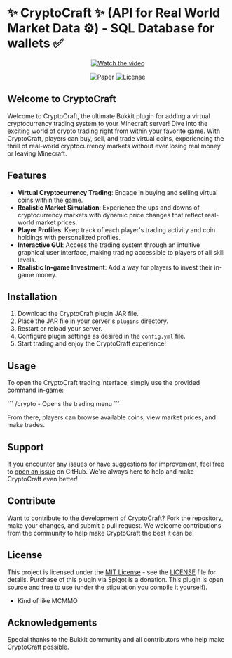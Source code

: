 # ✨ CryptoCraft ✨ (API for Real World Market Data ⚙️) - SQL Database for wallets ✅
<center>
  
[![Watch the video](https://img.youtube.com/vi/oDBK9DIVhls/0.jpg)](https://www.youtube.com/watch?v=oDBK9DIVhls)

![Paper](https://img.shields.io/badge/Paper-1.20+-white.svg) ![License](https://img.shields.io/badge/License-MIT-blue.svg)

</center>

## Welcome to CryptoCraft

Welcome to CryptoCraft, the ultimate Bukkit plugin for adding a virtual cryptocurrency trading system to your Minecraft server! Dive into the exciting world of crypto trading right from within your favorite game. With CryptoCraft, players can buy, sell, and trade virtual coins, experiencing the thrill of real-world cryptocurrency markets without ever losing real money or leaving Minecraft.

## Features

- **Virtual Cryptocurrency Trading**: Engage in buying and selling virtual coins within the game.
- **Realistic Market Simulation**: Experience the ups and downs of cryptocurrency markets with dynamic price changes that reflect real-world market prices.
- **Player Profiles**: Keep track of each player's trading activity and coin holdings with personalized profiles.
- **Interactive GUI**: Access the trading system through an intuitive graphical user interface, making trading accessible to players of all skill levels.
- **Realistic In-game Investment**: Add a way for players to invest their in-game money.

## Installation

1. Download the CryptoCraft plugin JAR file.
2. Place the JAR file in your server's `plugins` directory.
3. Restart or reload your server.
4. Configure plugin settings as desired in the `config.yml` file.
5. Start trading and enjoy the CryptoCraft experience!

## Usage

To open the CryptoCraft trading interface, simply use the provided command in-game:

\```
/crypto - Opens the trading menu
\```

From there, players can browse available coins, view market prices, and make trades.

## Support

If you encounter any issues or have suggestions for improvement, feel free to [open an issue](https://github.com/s5y-ux/CryptoCraft/issues) on GitHub. We're always here to help and make CryptoCraft even better!

## Contribute

Want to contribute to the development of CryptoCraft? Fork the repository, make your changes, and submit a pull request. We welcome contributions from the community to help make CryptoCraft the best it can be.

## License

This project is licensed under the [MIT License](https://opensource.org/license/MIT) - see the [LICENSE](https://github.com/s5y-ux/CryptoCraft/blob/main/LICENSE) file for details. Purchase of this plugin via Spigot is a donation. This plugin is open source and free to use (under the stipulation you compile it yourself).
- Kind of like MCMMO

## Acknowledgements

Special thanks to the Bukkit community and all contributors who help make CryptoCraft possible.
